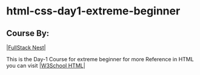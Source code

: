 # html-css-day1-extreme-beginner

## Course By:
|[FullStack Nest](https://fullstacknest.com/)|

This is the Day-1 Course for extreme beginner for more Reference in HTML you can visit
|[W3School HTML](https://www.w3schools.com/tags/default.asp)|

